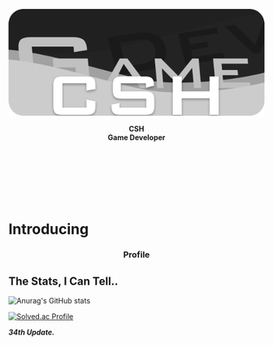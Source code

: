 <p align = "center">
  <img src = "https://github.com/csh4430/csh4430/blob/main/Image/Title.png">
</p>
<p align="center">
  <b>
    CSH
    <br>
    Game Developer
  </b>
</p>


<br>
<br>
<br>
<br>
<br>
<br>


<h1>
  Introducing  
</h1>
<h3 align="center">
  Profile
</h3>



<h2>
  The Stats, I Can Tell..
</h2>

![Anurag's GitHub stats](https://github-readme-stats.vercel.app/api?username=csh4430&show_icons=true&theme=dark)

[![Solved.ac Profile](http://mazassumnida.wtf/api/v2/generate_badge?boj=snghun6889)](https://solved.ac/snghun6889)

***34th Update.***
